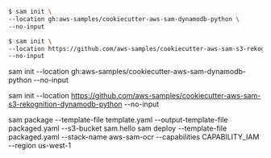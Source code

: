 ```sh
$ sam init \
--location gh:aws-samples/cookiecutter-aws-sam-dynamodb-python \
--no-input

$ sam init \
--location https://github.com/aws-samples/cookiecutter-aws-sam-s3-rekognition-dynamodb-python \
--no-input
```

sam init --location gh:aws-samples/cookiecutter-aws-sam-dynamodb-python --no-input

sam init --location https://github.com/aws-samples/cookiecutter-aws-sam-s3-rekognition-dynamodb-python --no-input

sam package --template-file template.yaml --output-template-file packaged.yaml --s3-bucket sam.hello
sam deploy --template-file packaged.yaml --stack-name aws-sam-ocr --capabilities CAPABILITY_IAM --region us-west-1